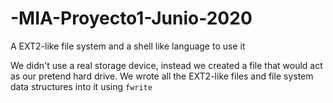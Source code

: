# -MIA-Proyecto1-Junio-2020

A EXT2-like file system and a shell like language to use it

We didn't use a real storage device, instead we created a file that would act as our pretend hard drive. We wrote all the EXT2-like files and file system data structures into it using `fwrite`

